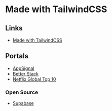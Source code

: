 # Made with TailwindCSS

<!--
https://github.com/search?q=path%3Aapps+path%3Apackage.json+content%3Atailwindcss&type=code
-->

## Links

- [Made with TailwindCSS](https://madewithtailwindcss.com)

## Portals

- [AppSignal](https://appsignal.com)
- [Better Stack](https://betterstack.com)
- [Netflix Global Top 10](https://netflix.com/tudum/top10)

<!--
https://omise.co
-->

<!--
https://raster.app
https://upstash.com
https://productlane.com
https://illacloud.com
https://highstorm.app
https://airplane.dev
https://tremor.so
https://plane.so
https://jitsu.com
https://statamic.com
https://bloop.ai
https://apps.shopify.com
https://joinmastodon.org
https://urlbox.io
https://mailingui.com
https://skateshop.sadmn.com
https://app.minswap.org
https://cleancommit.io
https://dokto.cssninja.io

https://automa.site
https://boords.com
https://phpsandbox.io
https://windmill.dev
https://speedybrand.io/settings/subscription
https://read.cv/open-roles 🌟
https://posts.cv
-->

<!--
Portfolio

https://kentcdodds.com
-->

<!--
https://juicebox.money
https://logsnag.com
https://app.logsnag.com
https://fintory.com
https://enso.org
https://helicone.ai
https://tbh.studiovoila.com
https://cloud.tailwarden.com

https://staze.com
https://ghost.org
https://timescale.com

https://parca.dev
https://liveblocks.io
https://enji.dev
https://sprig.com
https://splitbee.io
https://coastpay.com
https://stint.co
https://hellolanding.com
https://metafy.gg
https://snapshot.org
https://planetscale.com
https://zapper.xyz
https://planetfall.io
https://railway.app
https://infisical.com
https://formance.com
https://artillery.io
https://frigade.com
https://attio.com
https://hygraph.com
-->

<!--
https://tairo.cssninja.io
https://ruine.dev
https://sendcv.vercel.app
-->

### Open Source

- [Supabase](https://supabase.com)

<!--
https://wundergraph.com
https://neon.tech
-->

<!--
404

https://phpsandbox.io/test
https://kentcdodds.com/test1
https://liveblocks.io/test
https://coastpay.com/test
https://infisical.com/test

Help Center

https://chatwoot.com/help-center

Search

https://himalayas.app/jobs

Profile

https://himalayas.app/companies/coinbase

Login

https://app.boords.com/login
https://app.writesonic.com/signup
https://supabase.com/dashboard/sign-in
https://auth.liveblocks.io/login
https://app.sprig.com/login
https://metafy.gg/auth/account/create
https://app.logsnag.com/auth/sign-in
https://cloud.tailwarden.com/sign-in
https://auth.planetscale.com/sign-in

Pricing

https://raster.app/pricing

Dashboard

https://app.plane.so
https://app.logsnag.com/dashboard
https://cloud.tailwarden.com
https://liveblocks.io/dashboard
https://planetfall.io/brunowego/endpoints
https://railway.app/dashboard
https://app.frigade.com
https://app.attio.com
https://supabase.com/dashboard
https://highstorm.app/overview
https://helicone.ai/dashboard
https://resend.com/overview
https://app.airplane.dev
https://app.planetscale.com/settings/account
https://himalayas.app/recruit/details
https://productlane.com/insights

Settings

https://himalayas.app/recruit/details
https://resend.com/settings
https://railway.app/account
https://cloud.tailwarden.com/workspace/settings/
https://app.plane.so/splendal/me/profile

Roadmap

https://app.plane.so
https://regels.overheid.nl/roadmap
https://spacedrive.com/roadmap
https://feltlabs.ai
https://qwiz.party
https://helicone.ai/roadmap
https://qwiz.party (mantine)

Onboarding

https://app.attio.com/welcome/workspace-details
https://app.formbricks.com/onboarding
https://app.techfx.com.br/onboarding/partner
https://app.boords.com/welcome

Blog

https://datocms.com/blog/how-to-generate-typescript-types-from-graphql
-->
